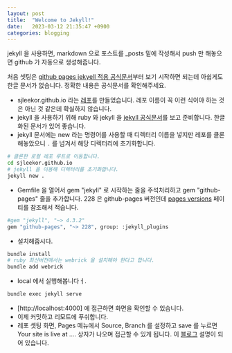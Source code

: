 ```yaml
---
layout: post
title:  "Welcome to Jekyll!"
date:   2023-03-12 21:35:47 +0900
categories: blogging
---
```


jekyll 을 사용하면, markdown 으로 포스트를 _posts 밑에 작성해서 push 만 해놓으면 github 가 자동으로 생성해줍니다.

처음 셋팅은 [github pages jekyell 적용 공식문서][github-pages]부터 보기 시작하면 되는데 아쉽게도 한글 문서가 없습니다. 정확한 내용은 공식문서를 확인해주세요.

* sjleekor.github.io 라는 [레포][my-repo]를 만들었습니다. 레포 이름이 꼭 이런 식이야 하는 것은 아닌 것 같은데 확실하지 않습니다. 
* jekyll 을 사용하기 위해 ruby 와 jekyll 을 [jekyll 공식문서][jekyll-docs-install]를 보고 준비합니다. 한글화된 문서가 있어 좋습니다. 
* jekyll 문서에는 new 라는 명령어를 사용할 때 디렉터리 이름을 넣지만 레포를 클론해놓았으니 `.` 를 넘겨서 해당 디렉터리에 초기화합니다.
```bash
# 클론한 로컬 레포 루트로 이동합니다.
cd sjleekor.github.io
# jekyll 을 이용해 디렉터리를 초기화합니다. 
jekyll new .
```

* Gemfile 을 열어서 gem "jekyll" 로 시작하는 줄을 주석처리하고 gem "github-pages" 줄을 추가합니다. 228 은 github-pages 버전인데 [pages versions][github-pages-versions] 페이티를 참조해서 적습니다. 
```bash
#gem "jekyll", "~> 4.3.2"
gem "github-pages", "~> 228", group: :jekyll_plugins
```

* 설치해줍시다.
```bash
bundle install
# ruby 최신버전에서는 webrick 을 설치해야 한다고 합니다.
bundle add webrick
```

* local 에서 실행해봅니다ㅓ.
```bash
bundle exec jekyll serve
```
* [http://localhost:4000] 에 접근하면 화면을 확인할 수 있습니다.
* 이제 커밋하고 리모트에 푸쉬합니다. 
* 레포 셋팅 화면, Pages 메뉴에서 Source, Branch 를 설정하고 save 를 누르면 Your site is live at .... 상자가 나오며 접근할 수 있게 됩니다. 이 [블로그][deploy-pages] 설명이 되어 있습니다.

[jekyll-docs]: https://jekyllrb-ko.github.io/
[jekyll-docs-install]: https://jekyllrb-ko.github.io/docs/
[my-repo]: https://github.com/sjleekor/sjleekor.github.io
[github-pages]: https://docs.github.com/ko/pages/setting-up-a-github-pages-site-with-jekyll/about-github-pages-and-jekyll 
[github-pages-versions]: https://pages.github.com/versions/
[deploy-pages]: https://fe-paradise.tistory.com/entry/Github-Pages-%EA%B9%83%ED%97%88%EB%B8%8C%EB%A1%9C-%EC%82%AC%EC%9D%B4%ED%8A%B8-%EB%B0%B0%ED%8F%AC%ED%95%98%EA%B8%B0-Github-Deploy